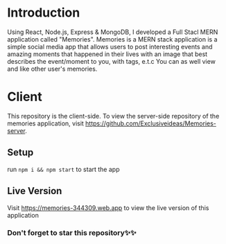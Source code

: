 # Introduction

Using React, Node.js, Express & MongoDB, I developed a Full Stacl MERN application called "Memories". Memories is a MERN stack application is a simple social media app that allows users to post interesting events and amazing moments that happened in their lives with an image that best describes the event/moment to you, with tags, e.t.c
You can as well view and like other user's memories.

# Client
 This repository is the client-side. To view the server-side repository of the memories application, visit https://github.com/Exclusiveideas/Memories-server.
 
## Setup
run ```npm i && npm start```  to start the app

## Live Version
Visit https://memories-344309.web.app to view the live version of this application

### Don't forget to star this repository✨✨
